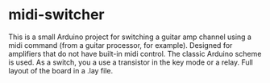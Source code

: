 # midi-switcher
This is a small Arduino project for switching a guitar amp channel using a midi command (from a guitar processor, for example). Designed for amplifiers that do not have built-in midi control. The classic Arduino scheme is used. As a switch, you a use a transistor in the key mode or a relay. Full layout of the board in a .lay file. 
